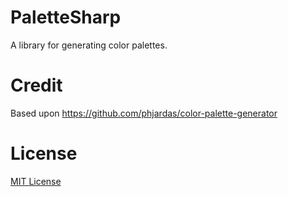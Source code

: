 # PaletteSharp
A library for generating color palettes.


# Credit

Based upon https://github.com/phjardas/color-palette-generator


# License

[MIT License](LICENSE)
